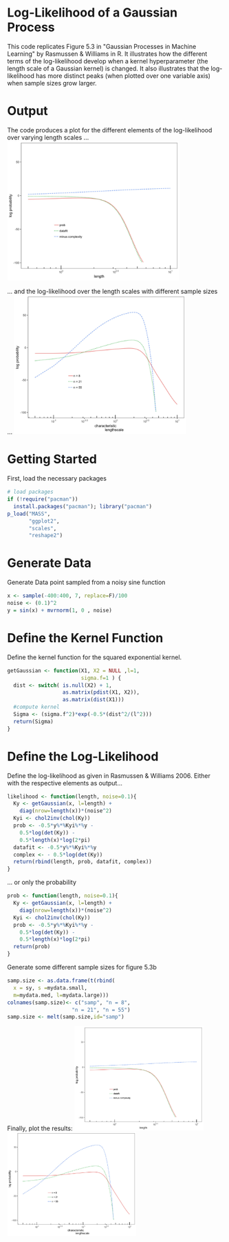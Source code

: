 # Log-Likelihood of a Gaussian Process

This code replicates Figure 5.3 in "Gaussian Processes in Machine Learning" by Rasmussen & Williams in R. It illustrates how the different terms of the log-likelihood develop when a kernel hyperparameter (the length scale of a Gaussian kernel) is changed. It also illustrates that the log-likelihood has more distinct peaks (when plotted over one variable axis) when sample sizes grow larger.

# Output

The code produces a plot for the different elements of the log-likelihood over varying length scales ...
<img src="Rasmussen53a.jpg" width="400"> 

... and the log-likelihood over the length scales with different sample sizes ...
<img src="Rasmussen53b.jpg" width="400"> 

# Getting Started
First, load the necessary packages
```r
# load packages
if (!require("pacman")) 
  install.packages("pacman"); library("pacman") 
p_load("MASS", 
       "ggplot2", 
       "scales",
       "reshape2")
```
# Generate Data
Generate Data point sampled from a noisy sine function
```r
x <- sample(-400:400, 7, replace=F)/100
noise <- (0.1)^2
y = sin(x) + mvrnorm(1, 0 , noise) 
```
# Define the Kernel Function
Define the kernel function for the squared exponential kernel.
```r
getGaussian <- function(X1, X2 = NULL ,l=1, 
                        sigma.f=1 ) {
  dist <- switch( is.null(X2) + 1, 
                  as.matrix(pdist(X1, X2)),
                  as.matrix(dist(X1)))
  #compute kernel
  Sigma <- (sigma.f^2)*exp(-0.5*(dist^2/(l^2)))
  return(Sigma)
}
```
# Define the Log-Likelihood
Define the log-likelihood as given in Rasmussen & Williams 2006.
Either with the respective elements as output...
```r
likelihood <- function(length, noise=0.1){
  Ky <- getGaussian(x, l=length) + 
    diag(nrow=length(x))*(noise^2)
  Kyi <- chol2inv(chol(Ky))
  prob <- -0.5*y%*%Kyi%*%y - 
    0.5*log(det(Ky)) - 
    0.5*length(x)*log(2*pi)
  datafit <- -0.5*y%*%Kyi%*%y
  complex <- - 0.5*log(det(Ky))
  return(rbind(length, prob, datafit, complex))
}
```
... or only the probability
```r
prob <- function(length, noise=0.1){
  Ky <- getGaussian(x, l=length) + 
    diag(nrow=length(x))*(noise^2)
  Kyi <- chol2inv(chol(Ky))
  prob <- -0.5*y%*%Kyi%*%y - 
    0.5*log(det(Ky)) - 
    0.5*length(x)*log(2*pi)
  return(prob)
}
```
Generate some different sample sizes for figure 5.3b
```r
samp.size <- as.data.frame(t(rbind(
  x = sy, s =mydata.small, 
  m=mydata.med, l=mydata.large)))
colnames(samp.size)<- c("samp", "n = 8", 
                     "n = 21", "n = 55")
samp.size <- melt(samp.size,id="samp")
```

Finally, plot the results:
<img src="Rasmussen53a.jpg" width="300"><img src="Rasmussen53b.jpg" width="300"> 





